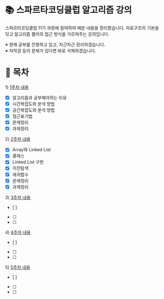 # 📚 스파르타코딩클럽 알고리즘 강의
스파르타코딩클럽 11기 과정에 참여하여 배운 내용을 정리했습니다. 자료구조의 기본을 닦고 알고리즘 풀이의 접근 방식을 가르쳐주는 강의입니다. 

※ 현재 공부를 진행하고 있고, 차근차근 정리하겠습니다.   
※ 저작권 등의 문제가 있다면 바로 삭제하겠습니다.

# 📖 목차 
1\) [1주차 내용](./week_01/1주차.md)   
- [x] 알고리즘과 공부해야하는 이유
- [x] 시간복잡도와 분석 방법
- [x] 공간복잡도와 분석 방법
- [x] 점근표기법
- [x] 문제정리
- [x] 과제정리

2\) [2주차 내용](./week_02/2주차.md)
- [x] Array와 Linked List
- [x] 클래스
- [x] Linked List 구현
- [x] 이진탐색
- [x] 재귀함수
- [x] 문제정리
- [x] 과제정리

3\) [3주차 내용]()
- [ ]
- [ ]
- [ ]
  
4\) [4주차 내용]()
- [ ]
- [ ]
- [ ]
  
5\) [5주차 내용]()
- [ ]
- [ ]
- [ ]
    

